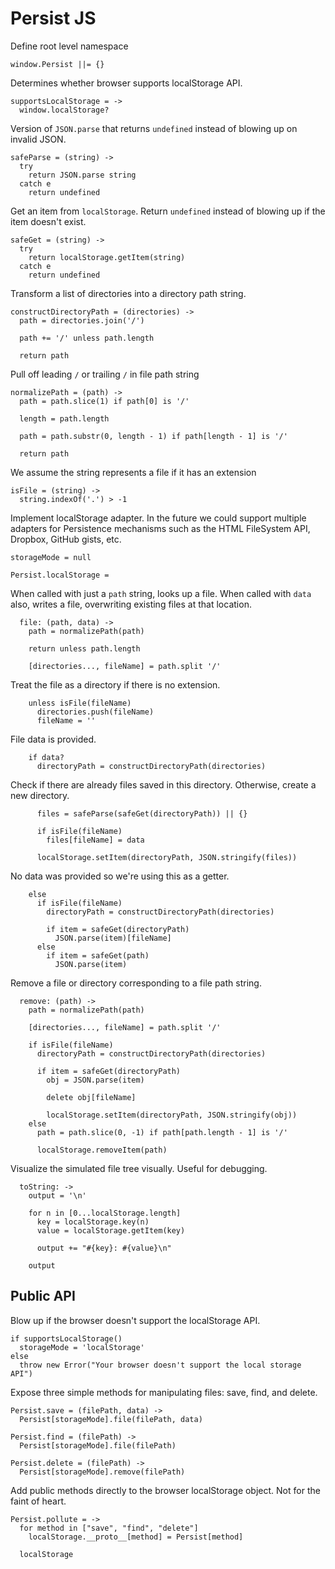 Persist JS
==========

Define root level namespace

    window.Persist ||= {}

Determines whether browser supports localStorage API.

    supportsLocalStorage = ->
      window.localStorage?

Version of `JSON.parse` that returns `undefined` instead of blowing up on invalid JSON.

    safeParse = (string) ->
      try
        return JSON.parse string
      catch e
        return undefined

Get an item from `localStorage`. Return `undefined` instead of blowing up if the item doesn't exist.

    safeGet = (string) ->
      try
        return localStorage.getItem(string)
      catch e
        return undefined

Transform a list of directories into a directory path string.

    constructDirectoryPath = (directories) ->
      path = directories.join('/')

      path += '/' unless path.length

      return path

Pull off leading `/` or trailing `/` in file path string

    normalizePath = (path) ->
      path = path.slice(1) if path[0] is '/'

      length = path.length

      path = path.substr(0, length - 1) if path[length - 1] is '/'

      return path

We assume the string represents a file if it has an extension

    isFile = (string) ->
      string.indexOf('.') > -1

Implement localStorage adapter. In the future we could support multiple adapters for Persistence mechanisms such as the HTML FileSystem API, Dropbox, GitHub gists, etc.

    storageMode = null

    Persist.localStorage =

When called with just a `path` string, looks up a file. When called with `data` also, writes a file, overwriting existing files at that location.

      file: (path, data) ->
        path = normalizePath(path)

        return unless path.length

        [directories..., fileName] = path.split '/'

Treat the file as a directory if there is no extension.

        unless isFile(fileName)
          directories.push(fileName)
          fileName = ''

File data is provided.

        if data?
          directoryPath = constructDirectoryPath(directories)

Check if there are already files saved in this directory. Otherwise, create a new directory.

          files = safeParse(safeGet(directoryPath)) || {}

          if isFile(fileName)
            files[fileName] = data

          localStorage.setItem(directoryPath, JSON.stringify(files))

No data was provided so we're using this as a getter.

        else
          if isFile(fileName)
            directoryPath = constructDirectoryPath(directories)

            if item = safeGet(directoryPath)
              JSON.parse(item)[fileName]
          else
            if item = safeGet(path)
              JSON.parse(item)

Remove a file or directory corresponding to a file path string.

      remove: (path) ->
        path = normalizePath(path)

        [directories..., fileName] = path.split '/'

        if isFile(fileName)
          directoryPath = constructDirectoryPath(directories)

          if item = safeGet(directoryPath)
            obj = JSON.parse(item)

            delete obj[fileName]

            localStorage.setItem(directoryPath, JSON.stringify(obj))
        else
          path = path.slice(0, -1) if path[path.length - 1] is '/'

          localStorage.removeItem(path)

Visualize the simulated file tree visually. Useful for debugging.

      toString: ->
        output = '\n'

        for n in [0...localStorage.length]
          key = localStorage.key(n)
          value = localStorage.getItem(key)

          output += "#{key}: #{value}\n"

        output

## Public API

Blow up if the browser doesn't support the localStorage API.

    if supportsLocalStorage()
      storageMode = 'localStorage'
    else
      throw new Error("Your browser doesn't support the local storage API")

Expose three simple methods for manipulating files: save, find, and delete.

    Persist.save = (filePath, data) ->
      Persist[storageMode].file(filePath, data)

    Persist.find = (filePath) ->
      Persist[storageMode].file(filePath)

    Persist.delete = (filePath) ->
      Persist[storageMode].remove(filePath)

Add public methods directly to the browser localStorage object. Not for the faint of heart.

    Persist.pollute = ->
      for method in ["save", "find", "delete"]
        localStorage.__proto__[method] = Persist[method]

      localStorage
